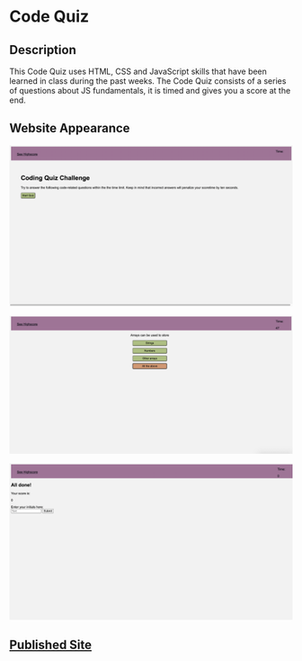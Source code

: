 # Code Quiz

## Description

This Code Quiz uses HTML, CSS and JavaScript skills that have been learned in class during the past weeks. The Code Quiz consists of a series of questions about JS fundamentals, it is timed and gives you a score at the end.

## Website Appearance 

![Demo of quiz start](./assets/images/readme/screenshot1.png)

![Demo of questions.](./assets/images/readme/screenshot2.png)

![Demo of end of quiz.](./assets/images/readme/screenshot3.png)

## [Published Site](https://dinoabrego.github.io/code-quiz/)

